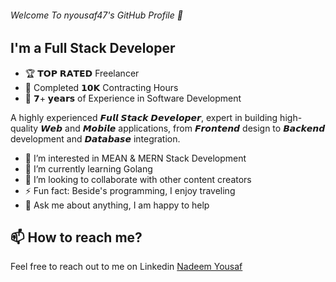 ###### Welcome To nyousaf47's GitHub Profile 👋
## I'm a Full Stack Developer

- 🏆 𝗧𝗢𝗣 𝗥𝗔𝗧𝗘𝗗 Freelancer
- 🔹 Completed 𝟭𝟬𝗞 Contracting Hours
- 🔹 𝟳+ 𝘆𝗲𝗮𝗿𝘀 of Experience in Software Development

A highly experienced 𝙁𝙪𝙡𝙡 𝙎𝙩𝙖𝙘𝙠 𝘿𝙚𝙫𝙚𝙡𝙤𝙥𝙚𝙧, expert in building high-quality 𝙒𝙚𝙗 and 𝙈𝙤𝙗𝙞𝙡𝙚 applications, from 𝙁𝙧𝙤𝙣𝙩𝙚𝙣𝙙 design to 𝘽𝙖𝙘𝙠𝙚𝙣𝙙 development and 𝘿𝙖𝙩𝙖𝙗𝙖𝙨𝙚 integration.

- 👀 I’m interested in MEAN & MERN Stack Development
- 🌱 I’m currently learning Golang
- 💞️ I’m looking to collaborate with other content creators
- ⚡ Fun fact: Beside's programming, I enjoy traveling
- 💬 Ask me about anything, I am happy to help
## 📫 How to reach me?
Feel free to reach out to me on Linkedin [Nadeem Yousaf](https://www.linkedin.com/in/i-am-nadeem/)

<!---
nyousaf47/nyousaf47 is a ✨ special ✨ repository because its `README.md` (this file) appears on your GitHub profile.
You can click the Preview link to take a look at your changes.
--->

